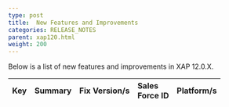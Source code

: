 ```yaml
---
type: post
title:  New Features and Improvements
categories: RELEASE_NOTES
parent: xap120.html
weight: 200
---
```




Below is a list of new features and improvements in XAP 12.0.X.



| Key | Summary | Fix Version/s | Sales<br>Force ID | Platform/s|
|:-------|:------|:------------|:------------|:----------|
 